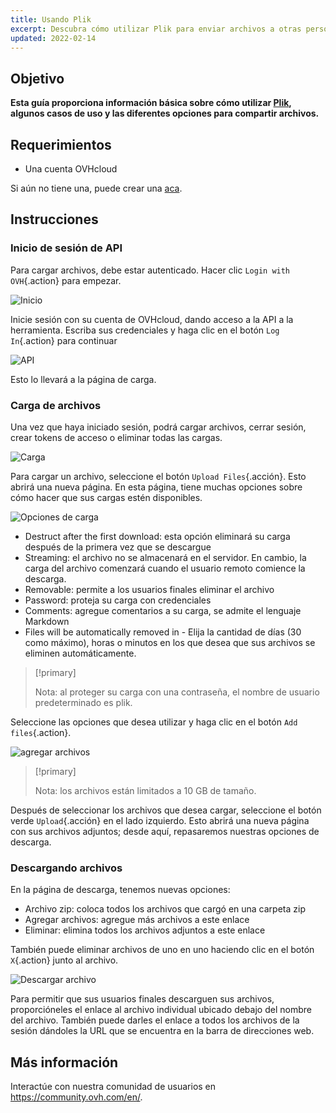 ```yaml
---
title: Usando Plik
excerpt: Descubra cómo utilizar Plik para enviar archivos a otras personas
updated: 2022-02-14
---
```


## Objetivo

**Esta guía proporciona información básica sobre cómo utilizar [Plik](https://ca.plik.ovh/#/), algunos casos de uso y las diferentes opciones para compartir archivos.**

## Requerimientos

- Una cuenta OVHcloud

Si aún no tiene una, puede crear una [aca](/links/manager).

## Instrucciones

### Inicio de sesión de API

Para cargar archivos, debe estar autenticado. Hacer clic `Login with OVH`{.action} para empezar.

![Inicio](images/plik-login.png)

Inicie sesión con su cuenta de OVHcloud, dando acceso a la API a la herramienta. Escriba sus credenciales y haga clic en el botón `Log In`{.action} para continuar

![API](images/api-login.png)

Esto lo llevará a la página de carga.

### Carga de archivos

Una vez que haya iniciado sesión, podrá cargar archivos, cerrar sesión, crear tokens de acceso o eliminar todas las cargas.

![Carga](images/plik-upload.png)

Para cargar un archivo, seleccione el botón `Upload Files`{.acción}. Esto abrirá una nueva página. En esta página, tiene muchas opciones sobre cómo hacer que sus cargas estén disponibles.

![Opciones de carga](images/plik-upload-options.png)

- Destruct after the first download: esta opción eliminará su carga después de la primera vez que se descargue
- Streaming: el archivo no se almacenará en el servidor. En cambio, la carga del archivo comenzará cuando el usuario remoto comience la descarga.
- Removable: permite a los usuarios finales eliminar el archivo
- Password: proteja su carga con credenciales
- Comments: agregue comentarios a su carga, se admite el lenguaje Markdown
- Files will be automatically removed in - Elija la cantidad de días (30 como máximo), horas o minutos en los que desea que sus archivos se eliminen automáticamente.

> [!primary]
>
> Nota: al proteger su carga con una contraseña, el nombre de usuario predeterminado es plik.
>

Seleccione las opciones que desea utilizar y haga clic en el botón `Add files`{.action}.

![agregar archivos](images/plik-add-files.png)

> [!primary]
>
> Nota: los archivos están limitados a 10 GB de tamaño.
>

Después de seleccionar los archivos que desea cargar, seleccione el botón verde `Upload`{.acción} en el lado izquierdo. Esto abrirá una nueva página con sus archivos adjuntos; desde aquí, repasaremos nuestras opciones de descarga.

### Descargando archivos

En la página de descarga, tenemos nuevas opciones:

- Archivo zip: coloca todos los archivos que cargó en una carpeta zip
- Agregar archivos: agregue más archivos a este enlace
- Eliminar: elimina todos los archivos adjuntos a este enlace

También puede eliminar archivos de uno en uno haciendo clic en el botón `X`{.action} junto al archivo.

![Descargar archivo](images/plik-download.png)

Para permitir que sus usuarios finales descarguen sus archivos, proporcióneles el enlace al archivo individual ubicado debajo del nombre del archivo. También puede darles el enlace a todos los archivos de la sesión dándoles la URL que se encuentra en la barra de direcciones web.

## Más información

Interactúe con nuestra comunidad de usuarios en <https://community.ovh.com/en/>.
